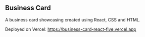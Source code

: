 ## Business Card

A business card showcasing created using React, CSS and HTML.

Deployed on Vercel: https://business-card-react-five.vercel.app
